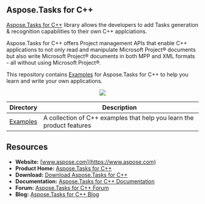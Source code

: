 ## Aspose.Tasks for C++

[Aspose.Tasks for C++](https://products.aspose.com/Tasks/cpp) library allows the developers to add Tasks generation & recognition capabilities to their own C++ applciations.

Aspose.Tasks for C++ offers Project management APIs that enable C++ applications to not only read and manipulate Microsoft Project® documents but also write Microsoft Project® documents in both MPP and XML formats - all without using Microsoft Project®.

This repository contains [Examples](Examples) for Aspose.Tasks for C++ to help you learn and write your own applications.

<p align="center">
<a title="Download complete Aspose.Tasks for C++ source code" href="https://github.com/aspose-Tasks/Aspose.Tasks-for-C/archive/master.zip">
	<img src="https://raw.github.com/AsposeExamples/java-examples-dashboard/master/images/downloadZip-Button-Large.png" />
  </a>
</p>

Directory | Description
--------- | -----------
[Examples](Examples)  | A collection of C++ examples that help you learn the product features


## Resources

+ **Website:** [www.aspose.com](https://www.aspose.com)
+ **Product Home:** [Aspose.Tasks for C++](https://products.aspose.com/tasks/cpp)
+ **Download:** [Download Aspose.Tasks for C++](https://downloads.aspose.com/tasks/cpp)
+ **Documentation:** [Aspose.Tasks for C++ Documentation](https://docs.aspose.com/display/taskscpp/Home)
+ **Forum:** [Aspose.Tasks for C++ Forum](https://forum.aspose.com/c/tasks)
+ **Blog:** [Aspose.Tasks for C++ Blog](https://blog.aspose.com/category/aspose-products/aspose-tasks-product-family/)
